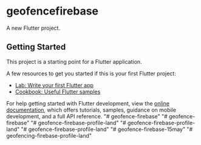 # geofencefirebase

A new Flutter project.

## Getting Started

This project is a starting point for a Flutter application.

A few resources to get you started if this is your first Flutter project:

- [Lab: Write your first Flutter app](https://docs.flutter.dev/get-started/codelab)
- [Cookbook: Useful Flutter samples](https://docs.flutter.dev/cookbook)

For help getting started with Flutter development, view the
[online documentation](https://docs.flutter.dev/), which offers tutorials,
samples, guidance on mobile development, and a full API reference.
"# geofence-firebase" 
"# geofence-firebase" 
"# geofence-firebase-profile-land" 
"# geofence-firebase-profile-land" 
"# geofence-firebase-profile-land" 
"# geofence-firebase-15may" 
"# geofencing-firebase-profile-land" 

